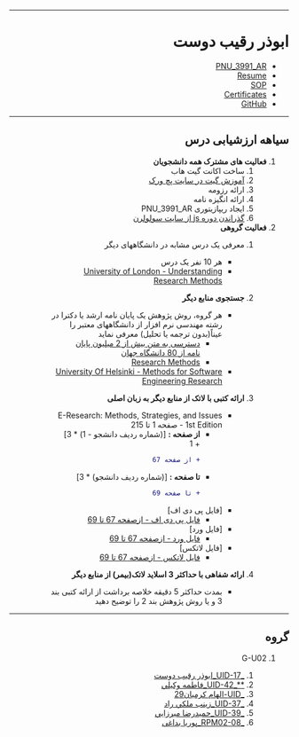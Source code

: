 
<div dir="rtl">
  
---------

# ابوذر رقیب دوست
- [PNU_3991_AR](https://github.com/JAbozarOid/PNU_3991_AR)
- [Resume](https://jabozaroid.github.io/) 
- [SOP](https://jabozaroid.github.io/sop)
- [Certificates]()
- [GitHub](https://github.com/JAbozarOid)

---------
## سیاهه ارزشیابی درس

1. **فعالیت های مشترک همه دانشجویان**
    1. ساخت اکانت گیت هاب
    2. [آموزش گیت در سایت پچ ورک](http://jlord.us/patchwork/)
    3. ارائه رزومه
    4. ارائه انگیزه نامه
    5. ایجاد ریپازیتوری PNU_3991_AR
    6. [گذراندن دوره js از سایت سولولرن](http://Sololearn.com)
2. **فعالیت گروهی**
    1. معرفی یک درس مشابه در دانشگاههای دیگر
        - هر 10 نفر یک درس
        - [University of London - Understanding Research Methods](https://www.coursera.org/learn/research-methods)
    2. **جستجوی منابع دیگر** 
        - هر گروه، روش پژوهش یک پایان نامه ارشد یا دکترا در رشته مهندسی نرم افزار از دانشگاههای معتبر را عیناً(بدون ترجمه یا تحلیل) معرفی نماید
            - [دسترسی به متن بیش از 2 میلیون پایان نامه از 80 دانشگاه جهان](http://oatd.org/)
            - [Research Methods](https://methods.sagepub.com/methods-map) 
        
        + [University Of Helsinki - Methods for Software Engineering Research](https://courses.helsinki.fi/en/csm14102)
    3. **ارائه کتبی با لاتک از منابع دیگر به زبان اصلی** 
        - E-Research: Methods, Strategies, and Issues 1st Edition - صفحه 1 تا 215
            - **از صفحه :** [(شماره ردیف دانشجو - 1) * 3] + 1
              ```diff
              + از صفحه 67 
            - **تا صفحه :**  [(شماره ردیف دانشجو) * 3]
              ```diff
              + تا صفحه 69
        - [فایل پی دی اف]
            - [فایل پی دی اف - ازصفحه 67 تا 69](https://jabozaroid.github.io/researchandpresentation/67-69.pdf)
        - [فایل ورد]   
            - [فایل ورد - ازصفحه 67 تا 69](https://jabozaroid.github.io/researchandpresentation/67-69.docx)
        - [فایل لاتکس]  
            - [فایل لاتکس - ازصفحه 67 تا 69](https://jabozaroid.github.io/researchandpresentation/67-69.tex)
    4. **ارائه شفاهی با حداکثر 3 اسلاید لاتک(بیمر) از منابع دیگر**
        - بمدت حداکثر 5 دقیقه خلاصه برداشت از ارائه کتبی بند 3 و یا روش پژوهش بند 2 را توضیح دهید    

-------------------------

## گروه
1. G-U02
     
    1. [_UID-17_ابوذر رقيب دوست](https://github.com/AliRazavi-edu/PNU_3991/tree/master/_BSc/UserInterfaceDesgin/1322110_01/17_%D8%A7%D8%A8%D9%88%D8%B0%D8%B1%20%D8%B1%D9%82%D9%8A%D8%A8%20%D8%AF%D9%88%D8%B3%D8%AA)
    1. [**_UID-42_فاطمه وكيلي](https://github.com/AliRazavi-edu/PNU_3991/tree/master/_BSc/UserInterfaceDesgin/1322110_01/42_%D9%81%D8%A7%D8%B7%D9%85%D9%87%20%D9%88%D9%83%D9%8A%D9%84%D9%8A)
    1. [_UID-الهام کرمیان29](https://github.com/AliRazavi-edu/PNU_3991/tree/master/_BSc/UserInterfaceDesgin/1322110_01/29_%D8%A7%D9%84%D9%87%D8%A7%D9%85%20%D9%83%D8%B1%D9%85%D9%8A%D8%A7%D9%86)       
    1. [_UID-37_زينب ملكي راد](https://github.com/AliRazavi-edu/PNU_3991/tree/master/_BSc/UserInterfaceDesgin/1322110_01/37_%D8%B2%D9%8A%D9%86%D8%A8%20%D9%85%D9%84%D9%83%D9%8A%20%D8%B1%D8%A7%D8%AF)
    1. [_UID-39_حميدرضا ميرزايي](https://github.com/AliRazavi-edu/PNU_3991/tree/master/_BSc/UserInterfaceDesgin/1322110_01/39_%D8%AD%D9%85%D9%8A%D8%AF%D8%B1%D8%B6%D8%A7%20%D9%85%D9%8A%D8%B1%D8%B2%D8%A7%D9%8A%D9%8A)
    1. [_RPM02-08_پوریا بداغی](https://github.com/AliRazavi-edu/PNU_3991/tree/master/_BSc/ResearchAndPresentationMethods/1322010_02/08_%D9%BE%D9%88%D8%B1%D9%8A%D8%A7%20%D8%A8%D8%AF%D8%A7%D8%BA%D9%8A)
